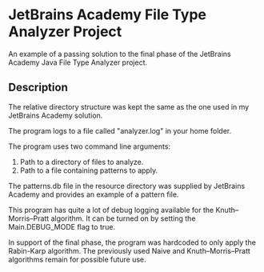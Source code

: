 # JetBrains Academy File Type Analyzer Project

An example of a passing solution to the final phase of the JetBrains Academy Java File Type Analyzer project.

## Description

The relative directory structure was kept the same as the one used in my JetBrains Academy solution.

The program logs to a file called "analyzer.log" in your home folder.

The program uses two command line arguments:
1. Path to a directory of files to analyze.
2. Path to a file containing patterns to apply.

The patterns.db file in the resource directory was supplied by JetBrains Academy and provides an example of a pattern file.

This program has quite a lot of debug logging available for the Knuth–Morris–Pratt algorithm. It can be turned on by setting the Main.DEBUG_MODE flag to true.

In support of the final phase, the program was hardcoded to only apply the Rabin-Karp algorithm. The previously used Naive and Knuth–Morris–Pratt algorithms remain for possible future use.

